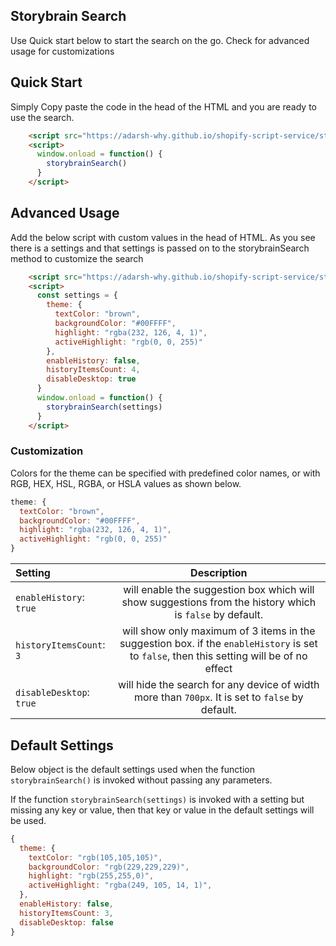 ## Storybrain Search

Use Quick start below to start the search on the go. Check for advanced usage for customizations

## Quick Start

Simply Copy paste the code in the head of the HTML and you are ready to use the search.

```html
    <script src="https://adarsh-why.github.io/shopify-script-service/storybrainSearch.js" type="text/javascript"></script>
    <script>
      window.onload = function() {
        storybrainSearch()
      }
    </script>
```

## Advanced Usage

Add the below script with custom values in the head of HTML. As you see there is a settings and that settings is passed on to the storybrainSearch method to customize the search
```html
    <script src="https://adarsh-why.github.io/shopify-script-service/storybrainSearch.js" type="text/javascript"></script>
    <script>
      const settings = {
        theme: {
          textColor: "brown",
          backgroundColor: "#00FFFF",
          highlight: "rgba(232, 126, 4, 1)",
          activeHighlight: "rgb(0, 0, 255)"
        },
        enableHistory: false,
        historyItemsCount: 4,
        disableDesktop: true
      }
      window.onload = function() {
        storybrainSearch(settings)
      }
    </script>
```

### Customization

Colors for the theme can be specified with predefined color names, or with RGB, HEX, HSL, RGBA, or HSLA values as shown below.

```js
theme: {
  textColor: "brown",
  backgroundColor: "#00FFFF",
  highlight: "rgba(232, 126, 4, 1)",
  activeHighlight: "rgb(0, 0, 255)"
}
```
| Setting      | Description |
| :---        |    :----:   |
| `enableHistory`: `true`     | will enable the suggestion box which will show suggestions from the history which is `false` by default.|
| `historyItemsCount`: `3`   | will show only maximum of 3 items in the suggestion box. if the `enableHistory` is set to `false`, then this setting will be of no effect |
| `disableDesktop`: `true`   | will hide the search for any device of width more than `700px`. It is set to `false` by default. |

## Default Settings

Below object is the default settings used when the function `storybrainSearch()` is invoked without passing any parameters.

If the function `storybrainSearch(settings)` is invoked with a setting but missing any key or value, then that key or value in the default settings will be used.

```js
{
  theme: {
    textColor: "rgb(105,105,105)",
    backgroundColor: "rgb(229,229,229)",
    highlight: "rgb(255,255,0)",
    activeHighlight: "rgba(249, 105, 14, 1)",
  },
  enableHistory: false,
  historyItemsCount: 3,
  disableDesktop: false
}
```
